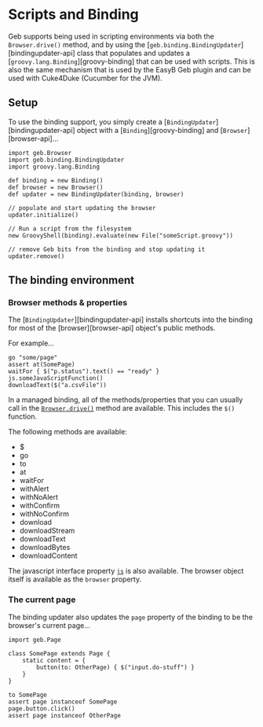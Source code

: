 # Scripts and Binding

Geb supports being used in scripting environments via both the `Browser.drive()` method, and by using the [`geb.binding.BindingUpdater`][bindingupdater-api] class that populates and updates a [`groovy.lang.Binding`][groovy-binding] that can be used with scripts. This is also the same mechanism that is used by the EasyB Geb plugin and can be used with Cuke4Duke (Cucumber for the JVM).

## Setup

To use the binding support, you simply create a [`BindingUpdater`][bindingupdater-api] object with a [`Binding`][groovy-binding] and [`Browser`][browser-api]…

    import geb.Browser
    import geb.binding.BindingUpdater
    import groovy.lang.Binding
    
    def binding = new Binding()
    def browser = new Browser()
    def updater = new BindingUpdater(binding, browser)
    
    // populate and start updating the browser
    updater.initialize()
    
    // Run a script from the filesystem
    new GroovyShell(binding).evaluate(new File("someScript.groovy"))
    
    // remove Geb bits from the binding and stop updating it
    updater.remove()
    
## The binding environment

### Browser methods & properties

The [`BindingUpdater`][bindingupdater-api] installs shortcuts into the binding for most of the [browser][browser-api] object's public methods. 

For example…

	go "some/page"
	assert at(SomePage)
	waitFor { $("p.status").text() == "ready" }
	js.someJavaScriptFunction()
	downloadText($("a.csvFile"))

In a managed binding, all of the methods/properties that you can usually call in the [`Browser.drive()`](#the_drive_method) method are available. This includes the `$()` function.

The following methods are available:

* $
* go
* to
* at
* waitFor
* withAlert
* withNoAlert
* withConfirm
* withNoConfirm
* download
* downloadStream
* downloadText
* downloadBytes
* downloadContent

The javascript interface property [`js`](javascript.html#the_js_object) is also available. The browser object itself is available as the `browser` property.

### The current page

The binding updater also updates the `page` property of the binding to be the browser's current page…

	import geb.Page
	
	class SomePage extends Page {
		static content = {
			button(to: OtherPage) { $("input.do-stuff") }
		}
	}
	
	to SomePage
	assert page instanceof SomePage
	page.button.click()
	assert page instanceof OtherPage
